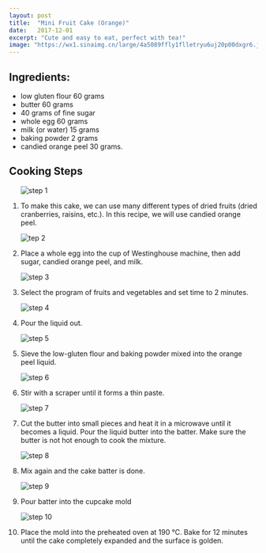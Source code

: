 ```yaml
---
layout: post
title:  "Mini Fruit Cake (Orange)"
date:   2017-12-01
excerpt: "Cute and easy to eat, perfect with tea!"
image: "https://wx1.sinaimg.cn/large/4a5089ffly1flletryu6uj20p00dxgr6.jpg"
---
```


## Ingredients:

<ul>
    <li>low gluten flour 60 grams</li>
    <li>butter 60 grams</li>
    <li>40 grams of fine sugar</li>
    <li>whole egg 60 grams</li>
    <li>milk (or water) 15 grams</li>
    <li>baking powder 2 grams</li>
    <li>candied orange peel 30 grams.</li>
</ul>

## Cooking Steps
  <ol>
    <div class = "image main">
          <p><img src="https://wx1.sinaimg.cn/large/4a5089ffly1flleshwv6cj20jg0attb9.jpg" alt="step 1"/></p>
    </div>  
          <p><li>To make this cake, we can use many different types of dried fruits (dried cranberries, raisins, etc.). In this recipe, we will use candied orange peel.</li><p/>
    <div class = "image main">
          <p><img src="https://wx1.sinaimg.cn/large/4a5089ffly1fllesm61zfj20jg0at76g.jpg" alt="tep 2"/></p>
    </div> 
          <p><li>Place a whole egg into the cup of Westinghouse machine, then add sugar, candied orange peel, and milk.</li><p/>
    <div class = "image main">
          <p><img src="https://wx4.sinaimg.cn/large/4a5089ffly1flless0bw9j20jg0attai.jpg" alt="step 3"/></p>
    </div>  
          <p><li>Select the program of fruits and vegetables and set time to 2 minutes.</li><p/>
    <div class = "image main">
          <p><img src="https://wx3.sinaimg.cn/large/4a5089ffly1fllesvxrncj20jg0atmyi.jpg" alt="step 4"/></p>
    </div>  
          <p><li>Pour the liquid out.</li><p/>
    <div class = "image main">
          <p><img src="https://wx1.sinaimg.cn/large/4a5089ffly1flleszdw06j20jg0atwg9.jpg" alt="step 5"/></p>
    </div>    
          <p><li>Sieve the low-gluten flour and baking powder mixed into the orange peel liquid.</li><p/>
    <div class = "image main">
          <p><img src="https://wx3.sinaimg.cn/large/4a5089ffly1fllet3ter2j20jg0at76d.jpg" alt="step 6"/></p>
    </div>   
          <p><li>Stir with a scraper until it forms a thin paste.</li></p>
    <div class = "image main">
          <p><img src="https://wx4.sinaimg.cn/large/4a5089ffly1fllet7uwe8j20jg0atdhj.jpg" alt="step 7"/></p>
    </div>   
          <p><li>Cut the butter into small pieces and heat it in a microwave until it becomes a liquid. Pour the liquid butter into the batter. Make sure the butter is not hot enough to cook the mixture.</li><p/>
    <div class = "image main">
          <p><img src="https://wx4.sinaimg.cn/large/4a5089ffly1flletcqub5j20jg0ataby.jpg" alt="step 8"/></p>
    </div>    
          <p><li>Mix again and the cake batter is done.</li><p/>
    <div class = "image main">
          <p><img src="https://wx1.sinaimg.cn/large/4a5089ffly1flletgc6bxj20jg0atdia.jpg" alt="step 9"/></p>
    </div>  
          <p><li>Pour batter into the cupcake mold</li><p/>
    <div class = "image main">
          <p><img src="https://wx3.sinaimg.cn/large/4a5089ffly1flletksktij20jg0atdit.jpg" alt="step 10"/></p>
    </div>    
          <p><li>Place the mold into the preheated oven at 190 ℃. Bake for 12 minutes until the cake completely expanded and the surface is golden.</li><p/>
